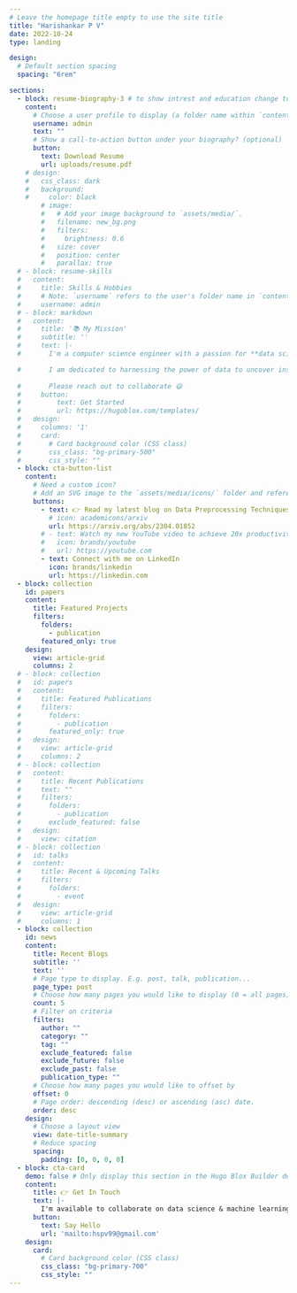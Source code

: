 ```yaml
---
# Leave the homepage title empty to use the site title
title: "Harishankar P V"
date: 2022-10-24
type: landing

design:
  # Default section spacing
  spacing: "6rem"

sections:
  - block: resume-biography-3 # to show intrest and education change to resume-biography-3
    content:
      # Choose a user profile to display (a folder name within `content/authors/`)
      username: admin
      text: ""
      # Show a call-to-action button under your biography? (optional)
      button:
        text: Download Resume
        url: uploads/resume.pdf
    # design:
    #   css_class: dark
    #   background:
    #     color: black
        # image:
        #   # Add your image background to `assets/media/`.
        #   filename: new_bg.png
        #   filters:
        #     brightness: 0.6
        #   size: cover
        #   position: center
        #   parallax: true
  # - block: resume-skills
  #   content:
  #     title: Skills & Hobbies
  #     # Note: `username` refers to the user's folder name in `content/authors/`
  #     username: admin
  # - block: markdown
  #   content:
  #     title: '📚 My Mission'
  #     subtitle: ''
  #     text: |-
  #       I'm a computer science engineer with a passion for **data science** and **AI**. I am also an enthusiatic coder profient in **Python** and **SQL**. I blog about data science, machine learning, deep learning techniques and business cases.

  #       I am dedicated to harnessing the power of data to uncover insights, drive innovation, and solve complex business problems. I apply a range of **data visualization** and **statistical analysis** techniques to interpret data, and use **machine learning algorithms** to extract meaningful patterns in data that can address business problems. I am committed to continuous learning and staying at the forefront of technological advancements to tackle real-world challenges.
   
  #       Please reach out to collaborate 😃
  #     button:
  #         text: Get Started
  #         url: https://hugoblox.com/templates/
  #   design:
  #     columns: '1'
  #     card:
  #       # Card background color (CSS class)
  #       css_class: "bg-primary-500"
  #       css_style: ""
  - block: cta-button-list
    content:
      # Need a custom icon?
      # Add an SVG image to the `assets/media/icons/` folder and reference it in the `icon` field below
      buttons:
        - text: 👉 Read my latest blog on Data Preprocessing Techniques
          # icon: academicons/arxiv
          url: https://arxiv.org/abs/2304.01852
        # - text: Watch my new YouTube video to achieve 20x productivity
        #   icon: brands/youtube
        #   url: https://youtube.com
        - text: Connect with me on LinkedIn
          icon: brands/linkedin
          url: https://linkedin.com
  - block: collection
    id: papers
    content:
      title: Featured Projects
      filters:
        folders:
          - publication
        featured_only: true
    design:
      view: article-grid
      columns: 2
  # - block: collection
  #   id: papers
  #   content:
  #     title: Featured Publications
  #     filters:
  #       folders:
  #         - publication
  #       featured_only: true
  #   design:
  #     view: article-grid
  #     columns: 2
  # - block: collection
  #   content:
  #     title: Recent Publications
  #     text: ""
  #     filters:
  #       folders:
  #         - publication
  #       exclude_featured: false
  #   design:
  #     view: citation
  # - block: collection
  #   id: talks
  #   content:
  #     title: Recent & Upcoming Talks
  #     filters:
  #       folders:
  #         - event
  #   design:
  #     view: article-grid
  #     columns: 1
  - block: collection
    id: news
    content:
      title: Recent Blogs
      subtitle: ''
      text: ''
      # Page type to display. E.g. post, talk, publication...
      page_type: post
      # Choose how many pages you would like to display (0 = all pages)
      count: 5
      # Filter on criteria
      filters:
        author: ""
        category: ""
        tag: ""
        exclude_featured: false
        exclude_future: false
        exclude_past: false
        publication_type: ""
      # Choose how many pages you would like to offset by
      offset: 0
      # Page order: descending (desc) or ascending (asc) date.
      order: desc 
    design:
      # Choose a layout view
      view: date-title-summary
      # Reduce spacing
      spacing:
        padding: [0, 0, 0, 0]
  - block: cta-card
    demo: false # Only display this section in the Hugo Blox Builder demo site
    content:
      title: 👉 Get In Touch
      text: |-
        I'm available to collaborate on data science & machine learning projects, so feel free to contact me. If you have a question or want to say hello, I'll do my best to reply as quickly as possible.
      button:
        text: Say Hello
        url: 'mailto:hspv99@gmail.com'
    design:
      card:
        # Card background color (CSS class)
        css_class: "bg-primary-700"
        css_style: ""
---
```

